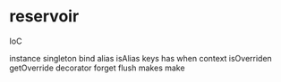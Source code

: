 # reservoir
IoC

instance
singleton
bind
alias
isAlias
keys
has
when
context
isOverriden
getOverride
decorator
forget
flush
makes
make

